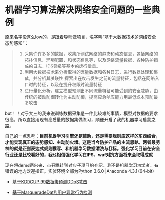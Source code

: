 # 机器学习算法解决网络安全问题的一些典例

原来名字没这么low的，是跟着导师做项目，名字叫“基于大数据技术的网络安全态势感知”：

> 1. 采集许许多多的数据，收集所测试网络的静态和动态信息，包括网络的拓扑信息、环境配置，和状态信息等，以及网络流量数据、各种防护措施的日志，IDS警报等基本的运行信息。
> 2. 利用大数据技术来分析取得的流量数据和各种日志，进行数据处理和集成，并分析其关联性  探索出在攻击发生之前的流量特征，包括在网络入口时的特征，以及在提升权限时流量特征
> 3. 进行量化分析，建立模型预测出不同流量特征可能受到的安全威胁，由传统的被动防御转化为主动防御，提高应急响应能力用最低成本预防最多攻击

but！！对于大三的我来说训练数据采集是一件比较难的事情，模型对数据的要求很高，所以直接用现有高质量的数据集做练习，顺便开启了我的机器学习启蒙之路。

自己的一点思考：**目前机器学习引擎还是辅助，还是需要规则库这样的东西结合，才能实现真正的态势感知、主动防火墙。这是当今防护产品的主流思路。两者最劳神的就是正则表达式规则撰写、和机器学习数据清洗与打标。强化学习目前在安全行业还是比较看好的，我也相信强化学习在IPS、waf对抗方面将来会取得成就**

现在将demo晒出来，点开跳转到对应子项目的介绍。我还是机器学习初学者，有错误的地方欢迎指正。实验环境全部为Python 3.6.0 |Anaconda 4.3.1 (64-bit)

- [基于KDDCUP 99数据集预测DDoS攻击](https://github.com/aviraonepiece/machine_learning/tree/master/DDoS%E6%A3%80%E6%B5%8B)

- [基于MasqueradeDat的用户异常行为检测](https://github.com/aviraonepiece/machine_learning/tree/master/%E7%94%A8%E6%88%B7%E5%BC%82%E5%B8%B8%E8%A1%8C%E4%B8%BA%E6%A3%80%E6%B5%8B)

